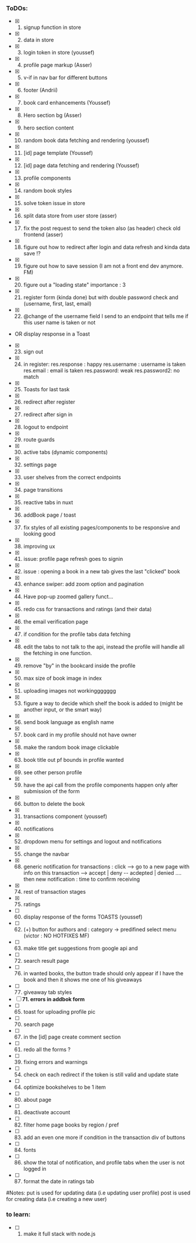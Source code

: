 ### ToDOs: 
- [x] 1. signup function in store 
- [x] 2. data in store
- [x] 3. login token in store (youssef)
- [x] 4. profile page markup (Asser)
- [x] 5. v-if in nav bar for different buttons
- [x] 6. footer (Andrii)
- [x] 7. book card enhancements (Youssef)
- [x] 8. Hero section bg (Asser)
- [x] 9. hero section content 
- [x] 10. random book data fetching and rendering (youssef)
- [x] 11. [id] page template (Youssef)
- [x] 12. [id] page data fetching and rendering (Youssef)
- [x] 13. profile components
- [x] 14. random book styles
- [x] 15. solve token issue in store
- [x] 16. split data store from user store (asser)
- [x] 17. fix the post request to send the token also (as header) check old frontend (asser)
- [x] 18. figure out how to redirect after login and data refresh and kinda data save !?
- [x] 19. figure out how to save session (I am not a front end dev anymore. FM)
- [x] 20. figure out a "loading state" importance : 3
- [x] 21. register form (kinda done) but with double password check and (username, first, last, email)
- [x] 22. @change of the username field I send to an endpoint that tells me if this user name is taken or not 
- OR display response in a Toast
- [x] 23. sign out
- [x] 24. in register: res.response : happy 
                       res.username : username is taken
                          res.email : email is taken
                          res.password: weak 
                          res.password2: no match
- [x] 25. Toasts for last task
- [x] 26. redirect after register
- [x] 27. redirect after sign in
- [x] 28. logout to endpoint 
- [x] 29. route guards 
- [x] 30. active tabs (dynamic components)
- [x] 32. settings page 
- [x] 33. user shelves from the correct endpoints 
- [x] 34. page transitions 
- [x] 35. reactive tabs in nuxt 
- [x] 36. addBook page / toast
- [x] 37. fix styles of all existing pages/components to be responsive and looking good
- [x] 38. improving ux 
- [x] 41. issue: profile page refresh goes to signin
- [x] 42. issue : opening a book in a new tab gives the last "clicked" book
- [x] 43. enhance swiper: add zoom option and pagination
- [x] 44. Have pop-up zoomed gallery funct...
- [x] 45. redo css for transactions and ratings (and their data)
- [x] 46. the email verification page 
- [x] 47. if condition for the profile tabs data fetching
- [x] 48. edit the tabs to not talk to the api, instead the profile will handle all the fetching in one function.
- [x] 49. remove "by" in the bookcard inside the profile 
- [x] 50. max size of book image in index
- [x] 51. uploading images not workinggggggg
- [x] 53. figure a way to decide which shelf the book is added to (might be another input, or the smart way)
- [x] 56. send book language as english name 
- [x] 57. book card in my profile should not have owner 
- [x] 58. make the random book image clickable
- [x] 63. book title out pf bounds in profile wanted 
- [x] 69. see other person profile 
- [x] 59. have the api call from the profile components happen only after submission of the form 
- [x] 66. button to delete the book
- [x] 31. transactions component (youssef)
- [x] 40. notifications
- [x] 52. dropdown menu for settings and logout and notifications
- [x] 55. change the navbar 
- [x] 68. generic notification for transactions : click --> go to a new page with info on this transaction --> accept | deny -- acdepted | denied .... then new notification : time to confirm receiving
- [x] 74. rest of transaction stages 
- [x] 75. ratings
- [ ] 60. display response of the forms TOASTS (youssef)
- [ ] 62. (+) button for authors and : category -> predifined select menu (victor : NO HOTFIXES MF)
- [ ] 63. make title get suggestions from google api and 
- [ ] 72. search result page
- [ ] 76. in wanted books, the button trade should only appear if I have the book and then it shows me one of his giveaways
- [ ] 77. giveaway tab styles
- [ ] **71. errors in addbok form**
- [ ] 65. toast for uploading profile pic 
- [ ] 70. search page  
- [ ] 67. in the [id] page create comment section
- [ ] 61. redo all the forms ?
- [ ] 39. fixing errors and warnings 
- [ ] 54. check on each redirect if the token is still valid and update state 
- [ ] 64. optimize bookshelves to be 1 item
- [ ] 80. about page
- [ ] 81. deactivate account
- [ ] 82. filter home page books by region / pref
- [ ] 83. add an even one more if condition in the transaction div of buttons
- [ ] 84. fonts 
- [ ] 86. show the total of notification, and profile tabs when the user is not logged in
- [ ] 87. format the date in ratings tab




#Notes: 
put is used for updating data (i.e updating user profile)
post is used for creating data (i.e creating a new user)


### to learn: 
- [ ] 1. make it full stack with node.js 